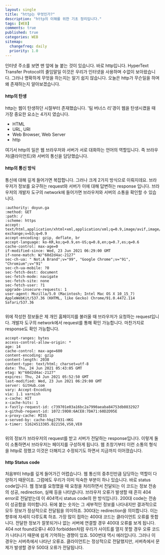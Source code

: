 ```yaml
---
layout: single
title: "http는 무엇인가?"
description: "http의 이해를 위한 기초 정리입니다."
tags: [WEB]
comments: true
published: true
categories: WEB
sitemap:
  changefreq: daily
  priority: 1.0
---
```


인터넷 주소를 보면 맨 앞에 늘 붙는 것이 있습니다. 바로 http입니다. HyperText Transfer Protocol의 줄임말일 이것은 우리가 인터넷을 사용하며 수없이 보아왔습니다. 그러나 명확하게 무엇을 하는지는 알기 쉽지 않습니다. 오늘은 http가 무슨일을 하며 왜 존재하는지 알아보겠습니다.

#### http의 탄생

http는 웹이 탄생하던 시절부터 존재했습니다. '팀 버너스 리'경이 웹을 탄생시켰을 때 가장 중요한 요소는 4가지 였습니다.

- HTML
- URL, URI
- Web Browser, Web Server
- http

여기서 http의 일은 웹 브라우저와 서버가 서로 대화하는 언어의 역할입니다. 즉 브라우저(클라이언트)와 서버의 통신을 담당했습니다.

#### http의 통신 방식

통신에 대해 깊게 들어가면 복잡합니다. 그러나 크게 2가지 방식으로 이뤄지데요. 브라우저가 정보를 요구하는 request와 서버가 이에 대해 답변하는 response 입니다. 브라우저의 개발자 도구의 network에 들어가면 브라우저와 서버의 소통을 확인할 수 있습니다.

```
:authority: doyun.ga
:method: GET
:path: /
:scheme: https
accept: text/html,application/xhtml+xml,application/xml;q=0.9,image/avif,image/webp,image/apng,*/*;q=0.8,application/signed-exchange;v=b3;q=0.9
accept-encoding: gzip, deflate, br
accept-language: ko-KR,ko;q=0.9,en-US;q=0.8,en;q=0.7,es;q=0.6
cache-control: max-age=0
if-modified-since: Wed, 23 Jun 2021 06:29:00 GMT
if-none-match: W/"60d2d4ac-2127"
sec-ch-ua: " Not;A Brand";v="99", "Google Chrome";v="91", "Chromium";v="91"
sec-ch-ua-mobile: ?0
sec-fetch-dest: document
sec-fetch-mode: navigate
sec-fetch-site: none
sec-fetch-user: ?1
upgrade-insecure-requests: 1
user-agent: Mozilla/5.0 (Macintosh; Intel Mac OS X 10_15_7) AppleWebKit/537.36 (KHTML, like Gecko) Chrome/91.0.4472.114 Safari/537.36


```

위에 작성한 정보들은 제 개인 홈페이지를 불러올 때 브라우저가 요청하는 request입니다. 개발자 도구의 network에서 request를 통해 확인 가능합니다. 마찬가지로 response도 확인 가능합니다.

```
accept-ranges: bytes
access-control-allow-origin: *
age: 14
cache-control: max-age=600
content-encoding: gzip
content-length: 2038
content-type: text/html; charset=utf-8
date: Thu, 24 Jun 2021 05:43:05 GMT
etag: W/"60d2d4ac-2127"
expires: Thu, 24 Jun 2021 05:52:50 GMT
last-modified: Wed, 23 Jun 2021 06:29:00 GMT
server: GitHub.com
vary: Accept-Encoding
via: 1.1 varnish
x-cache: HIT
x-cache-hits: 1
x-fastly-request-id: c739701e03a16bc2a7990aeaba84753db0832927
x-github-request-id: 1072:59D8:6ACE8:7DA71:60D2D95E
x-proxy-cache: MISS
x-served-by: cache-hkg17931-HKG
x-timer: S1624513385.022156,VS0,VE0


```

위의 정보가 브라우저의 request를 받고 서버가 전달하는 response입니다. 이렇게 둘이 소통하면서 브라우저는 페이지를 구성하게 됩니다. 웹 초창기부터 이런 소통의 형식을 http로 정했고 이것은 더해지고 수정되기도 하면서 지금까지 이어졌습니다.

#### http Status code

처음부터 http를 깊게 들어가긴 어렵습니다. 웹 통신의 중추인만큼 담당하는 역할이 다양하기 때문이죠. 그럼에도 우리가 이미 익숙한 부분이 하나 있습니다. 바로 status code입니다. 웹 정보를 요청했을 때 요청을 처리하면서 전달되는 이 코드는 정보 전송의 성공, redirection, 실패 등을 나타냅니다. 브라우저 오류가 발생할 때 흔히 404 error로 전달받는데 이 404역시 status code의 한 방식입니다. 200대 code는 전송이 성공함을 의미합니다. 뒤에 붙는 숫자는 그 세부적인 정보를 나타내지만 결과적으로 모두 정보가 정상적으로 전달됨을 의미하죠. 300대는 redirection을 의미합니다. 이는 향후에 자세히 다루도록 하죠. 가장 많이 접하는 400대 코드는 클라이언트 오류를 뜻합니다. 전달한 정보가 잘못되거나 없는 서버에 연결할 경우 400대 오류를 보게 됩니다. 404 not found오류나 403 forbidden처럼 우리가 사이트를 열지 못할 경우 오류 코드가 나타나기 때문에 쉽게 기억하는 경향이 있죠. 500번대 역시 에러입니다. 그러나 이 경우는 서버측에서 나타난 오류죠. 클라이언트는 정상적으로 전달했지만, 서버측에서 문제가 발생할 경우 500대 오류가 전달됩니다.
